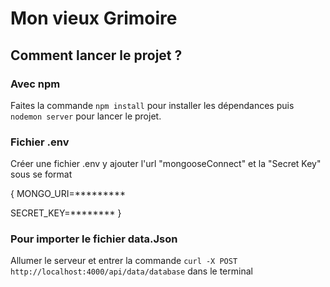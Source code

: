 # Mon vieux Grimoire

## Comment lancer le projet ? 

### Avec npm

Faites la commande `npm install` pour installer les dépendances puis `nodemon server` pour lancer le projet.

### Fichier .env

Créer une fichier .env y ajouter l'url "mongooseConnect" et la "Secret Key" sous se format

{
MONGO_URI=*********

SECRET_KEY=********
}

### Pour importer le fichier data.Json

Allumer le serveur et entrer la commande `curl -X POST http://localhost:4000/api/data/database` dans le terminal